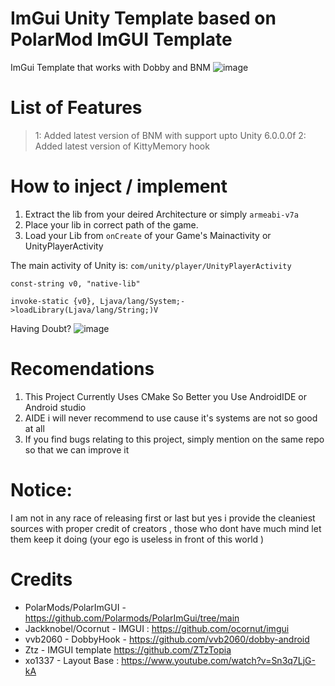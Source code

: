  # ImGui Unity Template based on PolarMod ImGUI Template

ImGui Template that works with Dobby and BNM
   ![image](https://github.com/user-attachments/assets/0a1babbe-8170-4959-954d-de10de245736)

# List of Features
  >1: Added latest version of BNM with support upto Unity 6.0.0.0f
  >2: Added latest version of KittyMemory hook

# How to inject / implement
  1. Extract the lib from your deired Architecture or simply `armeabi-v7a`
  2. Place your lib in correct path of the game.
  3. Load your Lib from `onCreate` of your Game's Mainactivity or UnityPlayerActivity
  
 The main activity of Unity is: ```com/unity/player/UnityPlayerActivity```
   
   ```
   const-string v0, "native-lib"

   invoke-static {v0}, Ljava/lang/System;->loadLibrary(Ljava/lang/String;)V
   ```
  Having Doubt?
 ![image](https://user-images.githubusercontent.com/80401984/145727071-26bb7d51-ae83-4fdc-94f5-aa3b9421ed4b.png)

# Recomendations

1. This Project Currently Uses CMake So Better you Use AndroidIDE or Android studio 
2. AIDE i will never recommend to use cause it's systems are not so good at all
3. If you find bugs relating to this project, simply mention on the same repo so that we can improve it

# Notice:
 I am not in any race of releasing first or last but yes i provide the cleaniest sources with proper credit of creators , those who dont have much mind let them keep it doing (your ego is useless in front of this world )
 
# Credits
* PolarMods/PolarImGUI - https://github.com/Polarmods/PolarImGui/tree/main
* Jackknobel/Ocornut - IMGUI : https://github.com/ocornut/imgui
* vvb2060 - DobbyHook - https://github.com/vvb2060/dobby-android
* Ztz - IMGUI template https://github.com/ZTzTopia
* xo1337 - Layout Base : https://www.youtube.com/watch?v=Sn3q7LjG-kA


